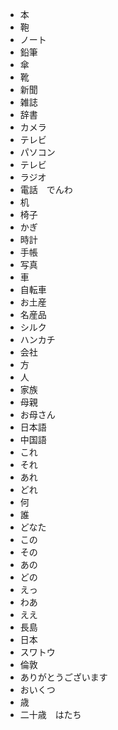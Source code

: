 * 本
* 鞄
* ノート
* 鉛筆
* 傘
* 靴
* 新聞
* 雑誌
* 辞書
* カメラ
* テレビ
* パソコン
* テレビ
* ラジオ
* 電話　でんわ
* 机
* 椅子
* かぎ
* 時計
* 手帳
* 写真
* 車
* 自転車
* お土産
* 名産品
* シルク
* ハンカチ
* 会社
* 方
* 人
* 家族
* 母親
* お母さん
* 日本語
* 中国語
* これ
* それ
* あれ
* どれ
* 何
* 誰
* どなた
* この
* その
* あの
* どの
* えっ
* わあ
* ええ
* 長島
* 日本
* スワトウ
* 倫敦
* ありがとうございます
* おいくつ
* 歳
* 二十歳　はたち
